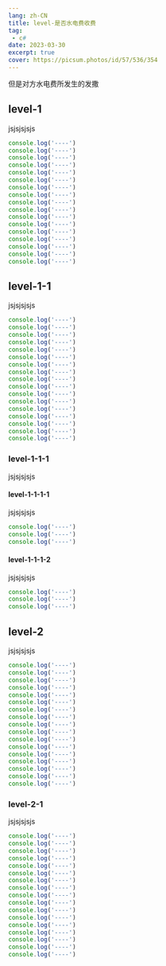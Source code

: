 ```yaml
---
lang: zh-CN
title: level-是否水电费收费
tag: 
 - c#
date: 2023-03-30
excerpt: true
cover: https://picsum.photos/id/57/536/354
---
```


但是对方水电费所发生的发撒
 <!-- more -->

## level-1

jsjsjsjsjs

```js
console.log('----')
console.log('----')
console.log('----')
console.log('----')
console.log('----')
console.log('----')
console.log('----')
console.log('----')
console.log('----')
console.log('----')
console.log('----')
console.log('----')
console.log('----')
console.log('----')
console.log('----')
console.log('----')
console.log('----')
```

## level-1-1

jsjsjsjsjs

```js
console.log('----')
console.log('----')
console.log('----')
console.log('----')
console.log('----')
console.log('----')
console.log('----')
console.log('----')
console.log('----')
console.log('----')
console.log('----')
console.log('----')
console.log('----')
console.log('----')
console.log('----')
console.log('----')
console.log('----')
```

### level-1-1-1

jsjsjsjsjs

#### level-1-1-1-1

jsjsjsjsjs

```js
console.log('----')
console.log('----')
console.log('----')
```
#### level-1-1-1-2

jsjsjsjsjs

```js
console.log('----')
console.log('----')
console.log('----')
```

## level-2

jsjsjsjsjs

```js
console.log('----')
console.log('----')
console.log('----')
console.log('----')
console.log('----')
console.log('----')
console.log('----')
console.log('----')
console.log('----')
console.log('----')
console.log('----')
console.log('----')
console.log('----')
console.log('----')
console.log('----')
console.log('----')
console.log('----')
```

### level-2-1

jsjsjsjsjs

```js
console.log('----')
console.log('----')
console.log('----')
console.log('----')
console.log('----')
console.log('----')
console.log('----')
console.log('----')
console.log('----')
console.log('----')
console.log('----')
console.log('----')
console.log('----')
console.log('----')
console.log('----')
console.log('----')
console.log('----')
```
